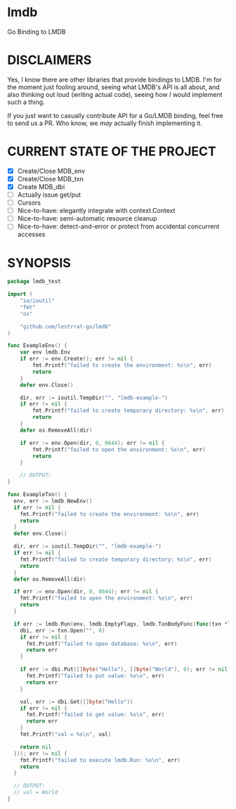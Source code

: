 # lmdb

Go Binding to LMDB

# DISCLAIMERS

Yes, I know there are other libraries that provide bindings to LMDB. I'm for the moment
just fooling around, seeing what LMDB's API is all about, and also thinking out loud
(writing actual code), seeing how _I_ would implement such a thing.

If you just want to casually contribute API for a Go/LMDB binding, feel free to send us a
PR. Who know, we *may* actually finish implementing it.

# CURRENT STATE OF THE PROJECT

* [x] Create/Close MDB_env
* [x] Create/Close MDB_txn
* [x] Create MDB_dbi
* [ ] Actually issue get/put
* [ ] Cursors
* [ ] Nice-to-have: elegantly integrate with context.Context
* [ ] Nice-to-have: semi-automatic resource cleanup
* [ ] Nice-to-have: detect-and-error or protect from accidental concurrent accesses

# SYNOPSIS

```go
package lmdb_test

import (
	"io/ioutil"
	"fmt"
	"os"

	"github.com/lestrrat-go/lmdb"
)

func ExampleEnv() {
	var env lmdb.Env
	if err := env.Create(); err != nil {
		fmt.Printf("failed to create the environment: %s\n", err)
		return
	}
	defer env.Close()

	dir, err := ioutil.TempDir("", "lmdb-example-")
	if err != nil {
		fmt.Printf("failed to create temporary directory: %s\n", err)
		return
	}
	defer os.RemoveAll(dir)

	if err := env.Open(dir, 0, 0644); err != nil {
		fmt.Printf("failed to open the environment: %s\n", err)
		return
	}

	// OUTPUT:
}

func ExampleTxn() {
  env, err := lmdb.NewEnv()
  if err != nil {
    fmt.Printf("failed to create the environment: %s\n", err)
    return
  }
  defer env.Close()

  dir, err := ioutil.TempDir("", "lmdb-example-")
  if err != nil {
    fmt.Printf("failed to create temporary directory: %s\n", err)
    return
  }
  defer os.RemoveAll(dir)

  if err := env.Open(dir, 0, 0644); err != nil {
    fmt.Printf("failed to open the environment: %s\n", err)
    return
  }

  if err := lmdb.Run(env, lmdb.EmptyFlags, lmdb.TxnBodyFunc(func(txn *lmdb.Txn) error {
    dbi, err := txn.Open("", 0)
    if err != nil {
      fmt.Printf("failed to open database: %s\n", err)
      return err
    }

    if err := dbi.Put([]byte("Hello"), []byte("World"), 0); err != nil {
      fmt.Printf("failed to put value: %s\n", err)
      return err
    }

    val, err := dbi.Get([]byte("Hello"))
    if err != nil {
      fmt.Printf("failed to get value: %s\n", err)
      return err
    }
    fmt.Printf("val = %s\n", val)

    return nil
  })); err != nil {
    fmt.Printf("failed to execute lmdb.Run: %s\n", err)
    return
  }

  // OUTPUT:
  // val = World
}
```
